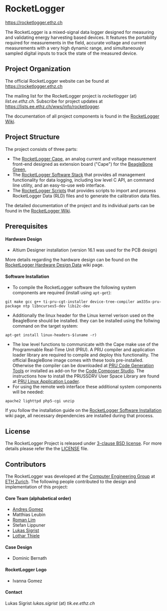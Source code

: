 RocketLogger
============
<https://rocketlogger.ethz.ch>


The RocketLogger is a mixed-signal data logger designed for measuring and validating energy harvesting based devices.
It features the portability required for measurements in the field,
accurate voltage and current measurements with a very high dynamic range,
and simultaneously sampled digital inputs to track the state of the measured device.


Project Organization
--------------------

The official RocketLogger website can be found at <https://rocketlogger.ethz.ch>

The mailing list for the RocketLogger project is *rocketlogger* (at) *list.ee.ethz.ch*. Subscribe for project updates at <https://lists.ee.ethz.ch/wws/info/rocketlogger>.

The documentation of all project components is found in the [RocketLogger Wiki](https://git.ee.ethz.ch/sigristl/rocketlogger/wikis/).


Project Structure
-----------------

The project consists of three parts:
* The [RocketLogger Cape](hardware), an analog current and voltage measurement front-end designed as extension board ("Cape") for the [BeagleBone Green](https://beagleboard.org/green/),
* The [RocketLogger Software Stack](software) that provides all management functionality for data logging, including low level C API, an command line utility, and an easy-to-use web interface.
* The [RocketLogger Scripts](script) that provides scripts to import and process RocketLogger Data (RLD) files and to generate the calibration data files.

The detailed documentation of the project and its individual parts can be found in the [RocketLogger Wiki](https://git.ee.ethz.ch/sigristl/rocketlogger/wikis/).


Prerequisites
-------------

#### Hardware Design
 * Altium Designer installation (version 16.1 was used for the PCB design)

More details regarding the hardware design can be found on the [RocketLogger Hardware Design Data](https://git.ee.ethz.ch/sigristl/rocketlogger/wikis/design-data) wiki page.


#### Software Installation

 * To compile the RocketLogger software the following system components are required (install using `apt-get`):
```
git make gcc g++ ti-pru-cgt-installer device-tree-compiler am335x-pru-package ntp libncurses5-dev libi2c-dev
```
 * Additionally the linux header for the Linux kernel verison used on the BeagleBone should be installed.
   they can be installed using the follwing command on the target system:
```
apt-get install linux-headers-$(uname -r)
```
 * The low level functions to communicate with the Cape make use of the Programmable Real-Time Unit (PRU).
   A PRU compiler and application loader library are required to compile and deploy this functionality.
   The official BeagleBone image comes with these tools pre-installed.
   Otherwise the compiler can be downloaded at [PRU Code Generation Tools](http://software-dl.ti.com/codegen/non-esd/downloads/download.htm#PRU)
   or installed as add-on for the [Code Composer Studio](http://processors.wiki.ti.com/index.php/Download_CCS).
   The instructions how to install the PRUSSDRV User Space Library are found at [PRU Linux Application Loader](http://processors.wiki.ti.com/index.php/PRU_Linux_Application_Loader).
 * For using the remote web interface these additional system components will be needed:
```
apache2 lighttpd php5-cgi unzip
```

If you follow the installation guide on the [RocketLogger Software Installation](https://git.ee.ethz.ch/sigristl/rocketlogger/wikis/software) wiki page, all necessary dependencies are installed during that process.


License
-------

The RocketLogger Project is released under [3-clause BSD license](https://opensource.org/licenses/BSD-3-Clause). For more details please refer the the [LICENSE](LICENSE) file.


Contributors
------------

The RocketLogger was developed at the [Computer Engineering Group](http://www.tec.ethz.ch/) at [ETH Zurich](https://www.ethz.ch/en.html).
The following people contributed to the design and implementation of this project:

#### Core Team (alphabetical order)

* [Andres Gomez](mailto:andres.gomez@tik.ee.ethz.ch)
* Matthias Leubin
* [Roman Lim](http://www.tik.ee.ethz.ch/~rlim/)
* Stefan Lippuner
* [Lukas Sigrist](mailto:lukas.sigrist@tik.ee.ethz.ch)
* [Lothar Thiele](http://www.tik.ee.ethz.ch/~thiele/)


#### Case Design

* Dominic Bernath


#### RocketLogger Logo

* Ivanna Gomez


#### Contact

Lukas Sigrist *lukas.sigrist* (at) *tik.ee.ethz.ch*
